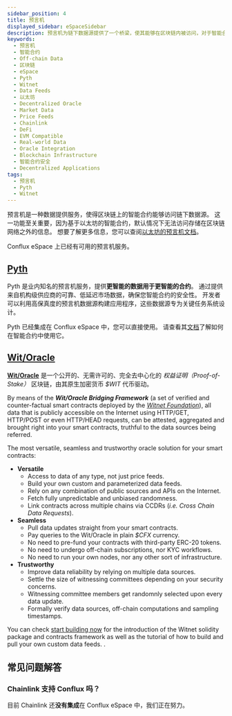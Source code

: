 ```yaml
---
sidebar_position: 4
title: 预言机
displayed_sidebar: eSpaceSidebar
description: 预言机为链下数据源提供了一个桥梁，使其能够在区块链内被访问，对于智能合约来说是必不可少的。
keywords:
  - 预言机
  - 智能合约
  - Off-chain Data
  - 区块链
  - eSpace
  - Pyth
  - Witnet
  - Data Feeds
  - 以太坊
  - Decentralized Oracle
  - Market Data
  - Price Feeds
  - Chainlink
  - DeFi
  - EVM Compatible
  - Real-world Data
  - Oracle Integration
  - Blockchain Infrastructure
  - 智能合约安全
  - Decentralized Applications
tags:
  - 预言机
  - Pyth
  - Witnet
---
```


预言机是一种数据提供服务，使得区块链上的智能合约能够访问链下数据源。 这一功能至关重要，因为基于以太坊的智能合约，默认情况下无法访问存储在区块链网络之外的信息。 想要了解更多信息，您可以查阅[以太坊的预言机文档](https://ethereum.org/en/developers/docs/oracles/)。

Conflux eSpace 上已经有可用的预言机服务。

## [Pyth](https://pyth.network/)

Pyth 是业内知名的预言机服务，提供**更智能的数据用于更智能的合约**。 通过提供来自机构级供应商的可靠、低延迟市场数据，确保您智能合约的安全性。 开发者可以利用高保真度的预言机数据源构建应用程序，这些数据源专为关键任务系统设计。

Pyth 已经集成在 Conflux eSpace 中，您可以直接使用。 请查看其[文档](https://docs.pyth.network/documentation/pythnet-price-feeds/evm#mainnets)了解如何在智能合约中使用它。

## [Wit/Oracle](https://witnet.io/)

**[Wit/Oracle](https://witnet.io)** 是一个公开的、无需许可的、完全去中心化的 _权益证明（Proof-of-Stake）_ 区块链，由其原生加密货币 _$WIT_ 代币驱动。

By means of the _**Wit/Oracle Bridging Framework**_ (a set of verified and counter-factual smart contracts deployed by the [_Witnet Foundation_](https://witnet.foundation)), all data that is publicly accessible on the Internet using HTTP/GET, HTTP/POST or even HTTP/HEAD requests, can be attested, aggregated and brought right into your smart contracts, truthful to the data sources being referred.

The most versatile, seamless and trustworthy oracle solution for your smart contracts:

- **Versatile**
  - Access to data of any type, not just price feeds.
  - Build your own custom and parameterized data feeds.
  - Rely on any combination of public sources and APIs on the Internet.
  - Fetch fully unpredictable and unbiased randomness.
  - Link contracts across multiple chains via CCDRs (_i.e. Cross Chain Data Requests_).
- **Seamless**
  - Pull data updates straight from your smart contracts.
  - Pay queries to the Wit/Oracle in plain _$CFX_ currency.
  - No need to pre-fund your contracts with third-party ERC-20 tokens.
  - No need to undergo off-chain subscriptions, nor KYC workflows.
  - No need to run your own nodes, nor any other sort of infrastructure.
- **Trustworthy**
  - Improve data reliability by relying on multiple data sources.
  - Settle the size of witnessing committees depending on your security concerns.
  - Witnessing committee members get randomnly selected upon every data update.
  - Formally verify data sources, off-chain computations and sampling timestamps.

You can check [start building now](https://medium.com/witnet/solidity-and-the-wit-oracle-852bc4b338c1) for the introduction of the Witnet solidity package and contracts framework as well as the tutorial of how to build and pull your own custom data feeds. .

## 常见问题解答

### Chainlink 支持 Conflux 吗？

目前 Chainlink 还**没有集成**在 Conflux eSpace 中，我们正在努力。
